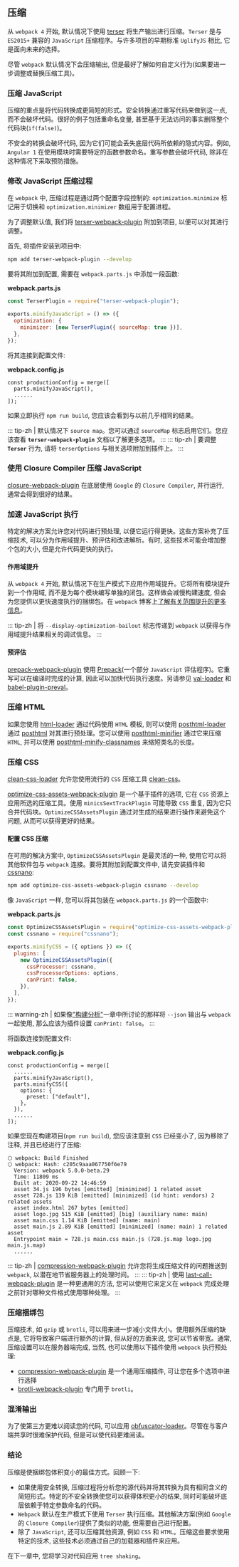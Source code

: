 ## 压缩
从 `webpack 4` 开始, 默认情况下使用 [terser](https://www.npmjs.com/package/terser) 将生产输出进行压缩。`Terser` 是与 `ES2015+` 兼容的 `JavaScript` 压缩程序。与许多项目的早期标准 `UglifyJS` 相比, 它是面向未来的选择。

尽管 `webpack` 默认情况下会压缩输出, 但是最好了解如何自定义行为(如果要进一步调整或替换压缩工具)。

### 压缩 JavaScript
压缩的重点是将代码转换成更简短的形式。安全转换通过重写代码来做到这一点, 而不会破坏代码。很好的例子包括重命名变量, 甚至基于无法访问的事实删除整个代码块(`if(false)`)。

不安全的转换会破坏代码, 因为它们可能会丢失底层代码所依赖的隐式内容。例如, `Angular 1` 在使用模块时需要特定的函数参数命名。重写参数会破坏代码, 除非在这种情况下采取预防措施。

### 修改 JavaScript 压缩过程
在 `webpack` 中, 压缩过程是通过两个配置字段控制的: `optimization.minimize` 标记用于切换和 `optimization.minimizer` 数组用于配置进程。

为了调整默认值, 我们将 [terser-webpack-plugin](https://www.npmjs.com/package/terser-webpack-plugin) 附加到项目, 以便可以对其进行调整。

首先, 将插件安装到项目中:
```bash
npm add terser-webpack-plugin --develop
```
要将其附加到配置, 需要在 `webpack.parts.js` 中添加一段函数:

**webpack.parts.js**
```js
const TerserPlugin = require("terser-webpack-plugin");

exports.minifyJavaScript = () => ({
  optimization: {
    minimizer: [new TerserPlugin({ sourceMap: true })],
  },
});
```

将其连接到配置文件:

**webpack.config.js**
```js{2}
const productionConfig = merge([
  parts.minifyJavaScript(),
  ......
]);
```

如果立即执行 `npm run build`, 您应该会看到与以前几乎相同的结果。

::: tip-zh | 
默认情况下 `source map`。您可以通过 `sourceMap` 标志启用它们。您应该查看 **`terser-webpack-plugin`** 文档以了解更多选项。
:::
::: tip-zh | 
要调整 **`Terser`** 行为, 请将 `terserOptions` 与相关选项附加到插件上。
:::

### 使用 Closure Compiler 压缩 JavaScript
[closure-webpack-plugin](https://www.npmjs.com/package/closure-webpack-plugin) 在底层使用 `Google` 的 `Closure Compiler`, 并行运行, 通常会得到很好的结果。

### 加速 JavaScript 执行
特定的解决方案允许您对代码进行预处理, 以便它运行得更快。这些方案补充了压缩技术, 可以分为作用域提升、预评估和改进解析。有时, 这些技术可能会增加整个包的大小, 但是允许代码更快的执行。

#### 作用域提升
从 `webpack 4` 开始, 默认情况下在生产模式下应用作用域提升。它将所有模块提升到一个作用域, 而不是为每个模块编写单独的闭包。这样做会减慢构建速度, 但会为您提供以更快速度执行的捆绑包。在 `webpack` 博客上[了解有关范围提升的更多信息](https://medium.com/webpack/brief-introduction-to-scope-hoisting-in-webpack-8435084c171f)。

::: tip-zh | 
将 `--display-optimization-bailout` 标志传递到 `webpack` 以获得与作用域提升结果相关的调试信息。
:::

#### 预评估
[prepack-webpack-plugin](https://www.npmjs.com/package/prepack-webpack-plugin) 使用 [Prepack](https://prepack.io/)(一个部分 `JavaScript` 评估程序)。它重写可以在编译时完成的计算, 因此可以加快代码执行速度。另请参见 [val-loader](https://www.npmjs.com/package/val-loader) 和 [babel-plugin-preval](https://www.npmjs.com/package/babel-plugin-preval)。

### 压缩 HTML
如果您使用 [html-loader](https://www.npmjs.com/package/html-loader) 通过代码使用 `HTML` 模板, 则可以使用 [posthtml-loader](https://www.npmjs.com/package/posthtml-loader) 通过 [posthtml](https://www.npmjs.com/package/posthtml) 对其进行预处理。您可以使用 [posthtml-minifier](https://www.npmjs.com/package/posthtml-minifier) 通过它来压缩 `HTML`, 并可以使用 [posthtml-minify-classnames](https://www.npmjs.com/package/posthtml-minifier) 来缩短类名的长度。

### 压缩 CSS
[clean-css-loader](https://www.npmjs.com/package/clean-css-loader) 允许您使用流行的 `CSS` 压缩工具 [clean-css](https://www.npmjs.com/package/clean-css)。

[optimize-css-assets-webpack-plugin](https://www.npmjs.com/package/optimize-css-assets-webpack-plugin) 是一个基于插件的选项, 它在 `CSS` 资源上应用所选的压缩工具。使用 `minicsSextTrackPlugin` 可能导致 `CSS` 重复, 因为它只合并代码块。`OptimizeCSSAssetsPlugin` 通过对生成的结果进行操作来避免这个问题, 从而可以获得更好的结果。

#### 配置 CSS 压缩
在可用的解决方案中, `OptimizeCSSAssetsPlugin` 是最灵活的一种, 使用它可以将其他软件包与 `webpack` 连接。要将其附加到配置文件中, 请先安装插件和 [cssnano](http://cssnano.co/):
```bash
npm add optimize-css-assets-webpack-plugin cssnano --develop
```

像 `JavaScript` 一样, 您可以将其包装在 `webpack.parts.js` 的一个函数中:

**webpack.parts.js**
```js
const OptimizeCSSAssetsPlugin = require("optimize-css-assets-webpack-plugin");
const cssnano = require("cssnano");

exports.minifyCSS = ({ options }) => ({
  plugins: [
    new OptimizeCSSAssetsPlugin({
      cssProcessor: cssnano,
      cssProcessorOptions: options,
      canPrint: false,
    }),
  ],
});
```

::: warning-zh | 
如果像["构建分析"](../Optimizing/build-analysis)一章中所讨论的那样将 `--json` 输出与 `webpack` 一起使用, 那么应该为插件设置 `canPrint: false`。
:::

将函数连接到配置文件:

**webpack.config.js**
```js{4-8}
const productionConfig = merge([
  ......
  parts.minifyJavaScript(),
  parts.minifyCSS({
    options: {
      preset: ["default"],
    },
  }),
  ......
]);
```

如果您现在构建项目(`npm run build`), 您应该注意到 `CSS` 已经变小了, 因为移除了注释, 并且已经进行了压缩:
```bash{10}
⬡ webpack: Build Finished
⬡ webpack: Hash: c205c9aaa067750f6e79
  Version: webpack 5.0.0-beta.29
  Time: 11809 ms
  Built at: 2020-09-22 14:46:59
  asset 34.js 196 bytes [emitted] [minimized] 1 related asset
  asset 728.js 139 KiB [emitted] [minimized] (id hint: vendors) 2 related assets
  asset index.html 267 bytes [emitted]
  asset logo.jpg 515 KiB [emitted] [big] (auxiliary name: main)
  asset main.css 1.14 KiB [emitted] (name: main)
  asset main.js 2.89 KiB [emitted] [minimized] (name: main) 1 related asset
  Entrypoint main = 728.js main.css main.js (728.js.map logo.jpg main.js.map)
  ......
```
::: tip-zh | 
[compression-webpack-plugin](https://www.npmjs.com/package/compression-webpack-plugin) 允许您将生成压缩文件的问题推送到 `webpack`, 以潜在地节省服务器上的处理时间。
:::
::: tip-zh | 
使用 [last-call-webpack-plugin](https://www.npmjs.com/package/last-call-webpack-plugin) 是一种更通用的方法, 您可以使用它来定义在 `webpack` 完成处理之前针对哪种文件格式使用哪种处理。
:::

### 压缩捆绑包
压缩技术, 如 `gzip` 或 `brotli`, 可以用来进一步减小文件大小。使用额外压缩的缺点是, 它将导致客户端进行额外的计算, 但从好的方面来说, 您可以节省带宽。通常, 压缩设置可以在服务器端完成, 当然, 也可以使用以下插件使用 `webpack` 执行预处理:
- [compression-webpack-plugin](https://www.npmjs.com/package/compression-webpack-plugin) 是一个通用压缩插件, 可让您在多个选项中进行选择
- [brotli-webpack-plugin](https://www.npmjs.com/package/brotli-webpack-plugin) 专门用于 `brotli`。

### 混淆输出
为了使第三方更难以阅读您的代码, 可以应用 [obfuscator-loader](https://github.com/javascript-obfuscator/obfuscator-loader)。尽管在与客户端共享时很难保护代码, 但是可以使代码更难阅读。

### 结论
压缩是使捆绑包体积变小的最佳方式。回顾一下:
- 如果使用安全转换, 压缩过程将分析您的源代码并将其转换为具有相同含义的简短形式。特定的不安全转换使您可以获得体积更小的结果, 同时可能破坏底层依赖于特定参数命名的代码。
- `Webpack` 默认在生产模式下使用 `Terser` 执行压缩。其他解决方案(例如 `Google` 的 `Closure Compiler`)提供了类似的功能, 但需要自己进行配置。
- 除了 `JavaScript`, 还可以压缩其他资源, 例如 `CSS` 和 `HTML`。压缩这些要求使用特定的技术, 这些技术必须通过自己的加载器和插件来应用。

在下一章中, 您将学习对代码应用 `tree shaking`。